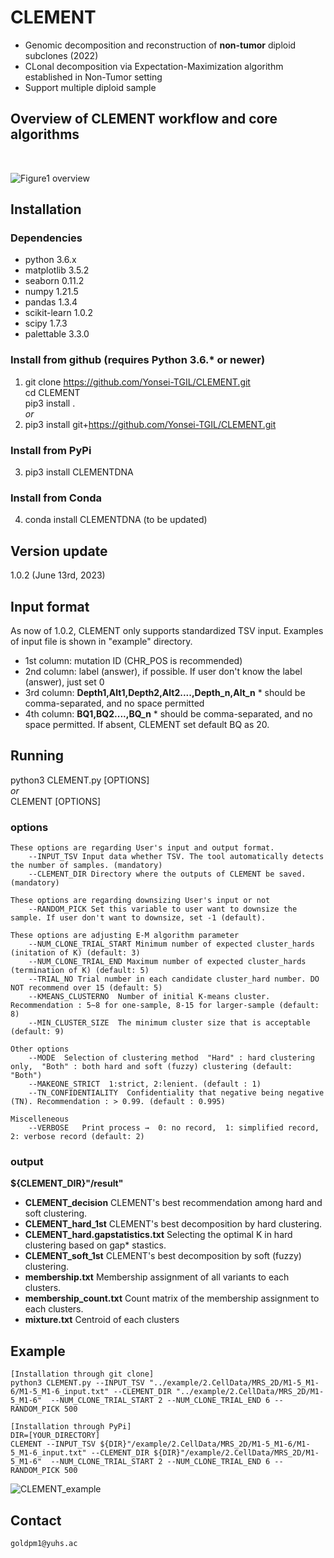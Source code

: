 # CLEMENT
- Genomic decomposition and reconstruction of **non-tumor** diploid subclones (2022)
- CLonal decomposition via Expectation-Maximization algorithm established in Non-Tumor setting
- Support multiple diploid sample

## Overview of CLEMENT workflow and core algorithms
<br/>

![Figure1 overview](https://user-images.githubusercontent.com/56012432/195979886-cd29df09-8291-4150-9001-db7dde5e7567.png)
<br/>

## Installation
### Dependencies
- python 3.6.x
- matplotlib 3.5.2
- seaborn 0.11.2
- numpy 1.21.5
- pandas 1.3.4
- scikit-learn 1.0.2
- scipy 1.7.3
- palettable 3.3.0

### Install from github (requires Python 3.6.* or newer)
1. git clone https://github.com/Yonsei-TGIL/CLEMENT.git   
    cd CLEMENT   
    pip3 install .   
*or*   
2. pip3 install git+https://github.com/Yonsei-TGIL/CLEMENT.git    

### Install from PyPi
3. pip3 install CLEMENTDNA   

### Install from Conda
4. conda install CLEMENTDNA (to be updated)   

## Version update
1.0.2 (June 13rd, 2023)

## Input format
As now of 1.0.2, CLEMENT only supports standardized TSV input. Examples of input file is shown in "example" directory.
- 1st column: mutation ID (CHR_POS is recommended)
- 2nd column: label  (answer), if possible. If user don't know the label (answer), just set 0
- 3rd column: **Depth1,Alt1,Depth2,Alt2....,Depth_n,Alt_n**    * should be comma-separated, and no space permitted
- 4th column: **BQ1,BQ2....,BQ_n**    * should be comma-separated, and no space permitted. If absent, CLEMENT set default BQ as 20.

## Running
python3 CLEMENT.py [OPTIONS]   
*or*   
CLEMENT [OPTIONS]   


### options

	These options are regarding User's input and output format.
		--INPUT_TSV	Input data whether TSV. The tool automatically detects the number of samples. (mandatory)
		--CLEMENT_DIR Directory where the outputs of CLEMENT be saved. (mandatory)

	These options are regarding downsizing User's input or not
		--RANDOM_PICK Set this variable to user want to downsize the sample. If user don't want to downsize, set -1 (default).
	
	These options are adjusting E-M algorithm parameter
		--NUM_CLONE_TRIAL_START Minimum number of expected cluster_hards (initation of K) (default: 3)
		--NUM_CLONE_TRIAL_END Maximum number of expected cluster_hards (termination of K) (default: 5)
		--TRIAL_NO Trial number in each candidate cluster_hard number. DO NOT recommend over 15 (default: 5)
		--KMEANS_CLUSTERNO	Number of initial K-means cluster. Recommendation : 5~8 for one-sample, 8-15 for larger-sample (default: 8)
		--MIN_CLUSTER_SIZE	The minimum cluster size that is acceptable (default: 9)

	Other options
		--MODE	Selection of clustering method  "Hard" : hard clustering only,  "Both" : both hard and soft (fuzzy) clustering (default: "Both")
		--MAKEONE_STRICT  1:strict, 2:lenient. (default : 1)
		--TN_CONFIDENTIALITY  Confidentiality that negative being negative (TN). Recommendation : > 0.99. (default : 0.995)

	Miscelleneous
		--VERBOSE	Print process →  0: no record,  1: simplified record,  2: verbose record (default: 2)


### output

**${CLEMENT_DIR}"/result"**
- **CLEMENT_decision**	CLEMENT's best recommendation among hard and soft clustering.
- **CLEMENT_hard_1st** CLEMENT's best decomposition by hard clustering.
- **CLEMENT_hard.gapstatistics.txt** Selecting the optimal K in hard clustering based on gap* stastics.
- **CLEMENT_soft_1st** CLEMENT's best decomposition by soft (fuzzy) clustering.
- **membership.txt** Membership assignment of all variants to each clusters. 
- **membership_count.txt** Count matrix of the membership assignment to each clusters.
- **mixture.txt** Centroid of each clusters

## Example
	[Installation through git clone]
	python3 CLEMENT.py --INPUT_TSV "../example/2.CellData/MRS_2D/M1-5_M1-6/M1-5_M1-6_input.txt" --CLEMENT_DIR "../example/2.CellData/MRS_2D/M1-5_M1-6"  --NUM_CLONE_TRIAL_START 2 --NUM_CLONE_TRIAL_END 6 --RANDOM_PICK 500   
	
	[Installation through PyPi]
	DIR=[YOUR_DIRECTORY]
	CLEMENT --INPUT_TSV ${DIR}"/example/2.CellData/MRS_2D/M1-5_M1-6/M1-5_M1-6_input.txt" --CLEMENT_DIR ${DIR}"/example/2.CellData/MRS_2D/M1-5_M1-6"  --NUM_CLONE_TRIAL_START 2 --NUM_CLONE_TRIAL_END 6 --RANDOM_PICK 500
	


![CLEMENT_example](https://github.com/Yonsei-TGIL/CLEMENT/assets/56012432/36dbbd01-0926-4802-8b3e-d91b9fbc7d57)
<br/>

## Contact
	goldpm1@yuhs.ac
